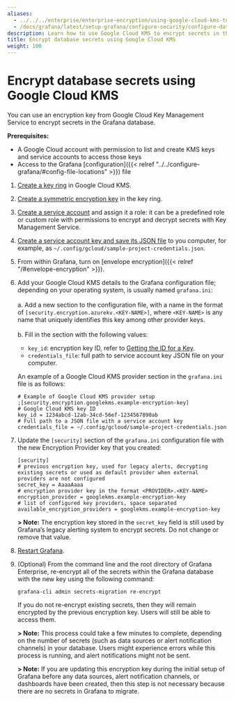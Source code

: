 ```yaml
---
aliases:
  - ../../../enterprise/enterprise-encryption/using-google-cloud-kms-to-encrypt-database-secrets/
  - /docs/grafana/latest/setup-grafana/configure-security/configure-database-encryption/encrypt-secrets-using-google-cloud-kms/
description: Learn how to use Google Cloud KMS to encrypt secrets in the Grafana database.
title: Encrypt database secrets using Google Cloud KMS
weight: 100
---
```


# Encrypt database secrets using Google Cloud KMS

You can use an encryption key from Google Cloud Key Management Service to encrypt secrets in the Grafana database.

**Prerequisites:**

- A Google Cloud account with permission to list and create KMS keys and service accounts to access those keys
- Access to the Grafana [configuration]({{< relref "../../configure-grafana/#config-file-locations" >}}) file

1. [Create a key ring](https://cloud.google.com/kms/docs/creating-keys#kms-create-key-ring-console) in Google Cloud KMS.

2. [Create a symmetric encryption key](https://cloud.google.com/kms/docs/creating-keys#create_a_key) in the key ring.

3. [Create a service account](https://cloud.google.com/iam/docs/creating-managing-service-accounts#creating) and assign it a role: it can be a predefined role or custom role with permissions to encrypt and decrypt secrets with Key Management Service.

4. [Create a service account key and save its JSON file](https://cloud.google.com/iam/docs/creating-managing-service-account-keys#creating) to you computer, for example, as `~/.config/gcloud/sample-project-credentials.json`.

5. From within Grafana, turn on [envelope encryption]({{< relref "/#envelope-encryption" >}}).

6. Add your Google Cloud KMS details to the Grafana configuration file; depending on your operating system, is usually named `grafana.ini`:
   <br><br>a. Add a new section to the configuration file, with a name in the format of `[security.encryption.azurekv.<KEY-NAME>]`, where `<KEY-NAME>` is any name that uniquely identifies this key among other provider keys.
   <br><br>b. Fill in the section with the following values:
   <br>

   - `key_id`: encryption key ID, refer to [Getting the ID for a Key](https://cloud.google.com/kms/docs/getting-resource-ids#getting_the_id_for_a_key_and_version).
   - `credentials_file`: full path to service account key JSON file on your computer.

   An example of a Google Cloud KMS provider section in the `grafana.ini` file is as follows:

   ```
   # Example of Google Cloud KMS provider setup
   ;[security.encryption.googlekms.example-encryption-key]
   # Google Cloud KMS key ID
   key_id = 1234abcd-12ab-34cd-56ef-1234567890ab
   # Full path to a JSON file with a service account key
   credentials_file = ~/.config/gcloud/sample-project-credentials.json
   ```

7. Update the `[security]` section of the `grafana.ini` configuration file with the new Encryption Provider key that you created:

   ```
   [security]
   # previous encryption key, used for legacy alerts, decrypting existing secrets or used as default provider when external providers are not configured
   secret_key = AaaaAaaa
   # encryption provider key in the format <PROVIDER>.<KEY-NAME>
   encryption_provider = googlekms.example-encryption-key
   # list of configured key providers, space separated
   available_encryption_providers = googlekms.example-encryption-key
   ```

   **> Note:** The encryption key stored in the `secret_key` field is still used by Grafana’s legacy alerting system to encrypt secrets. Do not change or remove that value.

8. [Restart Grafana](https://grafana.com/docs/grafana/latest/installation/restart-grafana/).

9. (Optional) From the command line and the root directory of Grafana Enterprise, re-encrypt all of the secrets within the Grafana database with the new key using the following command:

   `grafana-cli admin secrets-migration re-encrypt`

   If you do not re-encrypt existing secrets, then they will remain encrypted by the previous encryption key. Users will still be able to access them.

   **> Note:** This process could take a few minutes to complete, depending on the number of secrets (such as data sources or alert notification channels) in your database. Users might experience errors while this process is running, and alert notifications might not be sent.

   **> Note:** If you are updating this encryption key during the initial setup of Grafana before any data sources, alert notification channels, or dashboards have been created, then this step is not necessary because there are no secrets in Grafana to migrate.
